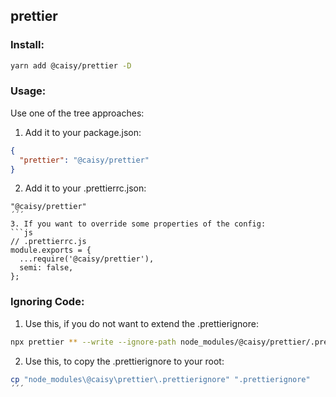 ## prettier
### Install:

```bash
yarn add @caisy/prettier -D
```

### Usage:

Use one of the tree approaches:
1. Add it to your package.json:

```json
{
  "prettier": "@caisy/prettier"
}
```
2. Add it to your .prettierrc.json:

```t
"@caisy/prettier"
´´´
3. If you want to override some properties of the config:
```js
// .prettierrc.js
module.exports = {
  ...require('@caisy/prettier'),
  semi: false,
};
```

### Ignoring Code:
1. Use this, if you do not want to extend the .prettierignore:
```bash
npx prettier ** --write --ignore-path node_modules/@caisy/prettier/.prettierignore
```
2. Use this, to copy the .prettierignore to your root:
```bash
cp "node_modules\@caisy\prettier\.prettierignore" ".prettierignore"
´´´